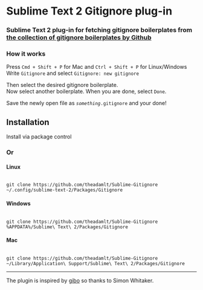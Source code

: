 <h1>Sublime Text 2 Gitignore plug-in</h1>

<h3>Sublime Text 2 plug-in for fetching gitignore boilerplates from <a href="https://github.com/github/gitignore">the collection of gitignore boilerplates by Github</a></h3>

<h3>How it works</h3>
Press <code>Cmd + Shift + P</code> for Mac and <code>Ctrl + Shift + P</code> for Linux/Windows<br />
Write <code>Gitignore</code> and select <code>Gitignore: new gitignore</code>

Then select the desired gitignore boilerplate.<br>
Now select another boilerplate. When you are done, select <code>Done</code>.

Save the newly open file as <code><i>something</i>.gitignore</code> and your done!

<h2>Installation</h2>

Install via package control

<h3>Or</h3>

<h4>Linux</h4>

<code>
git clone https://github.com/theadamlt/Sublime-Gitignore ~/.config/sublime-text-2/Packages/Gitignore
</code>

<h4>Windows</h4>

<code>
git clone https://github.com/theadamlt/Sublime-Gitignore %APPDATA%/Sublime\ Text\ 2/Packages/Gitignore
</code>


<h4>Mac</h4>

<code>
git clone https://github.com/theadamlt/Sublime-Gitignore ~/Library/Application\ Support/Sublime\ Text\ 2/Packages/Gitignore
</code>

<hr>

The plugin is inspired by <a href="https://github.com/simonwhitaker/gitignore-boilerplates">gibo</a> so thanks to Simon Whitaker.